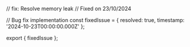 // fix: Resolve memory leak
// Fixed on 23/10/2024

// Bug fix implementation
const fixedIssue = {
  resolved: true,
  timestamp: '2024-10-23T00:00:00.000Z'
};

export { fixedIssue };